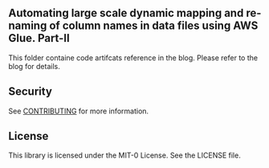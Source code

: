## Automating large scale dynamic mapping and re-naming of column names in data files using AWS Glue. Part-II

This folder containe code artifcats reference in the blog. Please refer to the blog for details. 

## Security

See [CONTRIBUTING](CONTRIBUTING.md#security-issue-notifications) for more information.

## License

This library is licensed under the MIT-0 License. See the LICENSE file.

